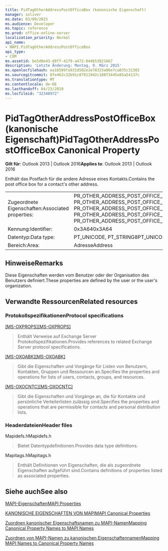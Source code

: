 ```yaml
---
title: PidTagOtherAddressPostOfficeBox (kanonische Eigenschaft)
manager: soliver
ms.date: 03/09/2015
ms.audience: Developer
ms.topic: reference
ms.prod: office-online-server
localization_priority: Normal
api_name:
- MAPI.PidTagOtherAddressPostOfficeBox
api_type:
- COM
ms.assetid: be5d0e43-d8ff-41f9-a472-044b53821667
description: 'Letzte Änderung: Montag, 9. März 2015'
ms.openlocfilehash: ea16589fa931d502e2e78323a06e7ca835c31302
ms.sourcegitcommit: 8fe462c32b91c87911942c188f3445e85a54137c
ms.translationtype: MT
ms.contentlocale: de-DE
ms.lasthandoff: 04/23/2019
ms.locfileid: "32348972"
---
```

# <a name="pidtagotheraddresspostofficebox-canonical-property"></a><span data-ttu-id="e7ba6-103">PidTagOtherAddressPostOfficeBox (kanonische Eigenschaft)</span><span class="sxs-lookup"><span data-stu-id="e7ba6-103">PidTagOtherAddressPostOfficeBox Canonical Property</span></span>

  
  
<span data-ttu-id="e7ba6-104">**Gilt für**: Outlook 2013 | Outlook 2016</span><span class="sxs-lookup"><span data-stu-id="e7ba6-104">**Applies to**: Outlook 2013 | Outlook 2016</span></span> 
  
<span data-ttu-id="e7ba6-105">Enthält das Postfach für die andere Adresse eines Kontakts.</span><span class="sxs-lookup"><span data-stu-id="e7ba6-105">Contains the post office box for a contact's other address.</span></span>
  
|||
|:-----|:-----|
|<span data-ttu-id="e7ba6-106">Zugeordnete Eigenschaften:</span><span class="sxs-lookup"><span data-stu-id="e7ba6-106">Associated properties:</span></span>  <br/> |<span data-ttu-id="e7ba6-107">PR_OTHER_ADDRESS_POST_OFFICE_BOX, PR_OTHER_ADDRESS_POST_OFFICE_BOX_A, PR_OTHER_ADDRESS_POST_OFFICE_BOX_W</span><span class="sxs-lookup"><span data-stu-id="e7ba6-107">PR_OTHER_ADDRESS_POST_OFFICE_BOX, PR_OTHER_ADDRESS_POST_OFFICE_BOX_A, PR_OTHER_ADDRESS_POST_OFFICE_BOX_W</span></span>  <br/> |
|<span data-ttu-id="e7ba6-108">Kennung:</span><span class="sxs-lookup"><span data-stu-id="e7ba6-108">Identifier:</span></span>  <br/> |<span data-ttu-id="e7ba6-109">0x3A64</span><span class="sxs-lookup"><span data-stu-id="e7ba6-109">0x3A64</span></span>  <br/> |
|<span data-ttu-id="e7ba6-110">Datentyp:</span><span class="sxs-lookup"><span data-stu-id="e7ba6-110">Data type:</span></span>  <br/> |<span data-ttu-id="e7ba6-111">PT_UNICODE, PT_STRING8</span><span class="sxs-lookup"><span data-stu-id="e7ba6-111">PT_UNICODE, PT_STRING8</span></span>  <br/> |
|<span data-ttu-id="e7ba6-112">Bereich:</span><span class="sxs-lookup"><span data-stu-id="e7ba6-112">Area:</span></span>  <br/> |<span data-ttu-id="e7ba6-113">Adresse</span><span class="sxs-lookup"><span data-stu-id="e7ba6-113">Address</span></span>  <br/> |
   
## <a name="remarks"></a><span data-ttu-id="e7ba6-114">Hinweise</span><span class="sxs-lookup"><span data-stu-id="e7ba6-114">Remarks</span></span>

<span data-ttu-id="e7ba6-115">Diese Eigenschaften werden vom Benutzer oder der Organisation des Benutzers definiert.</span><span class="sxs-lookup"><span data-stu-id="e7ba6-115">These properties are defined by the user or the user's organization.</span></span>
  
## <a name="related-resources"></a><span data-ttu-id="e7ba6-116">Verwandte Ressourcen</span><span class="sxs-lookup"><span data-stu-id="e7ba6-116">Related resources</span></span>

### <a name="protocol-specifications"></a><span data-ttu-id="e7ba6-117">Protokollspezifikationen</span><span class="sxs-lookup"><span data-stu-id="e7ba6-117">Protocol specifications</span></span>

<span data-ttu-id="e7ba6-118">[[MS-OXPROPS]](https://msdn.microsoft.com/library/f6ab1613-aefe-447d-a49c-18217230b148%28Office.15%29.aspx)</span><span class="sxs-lookup"><span data-stu-id="e7ba6-118">[[MS-OXPROPS]](https://msdn.microsoft.com/library/f6ab1613-aefe-447d-a49c-18217230b148%28Office.15%29.aspx)</span></span>
  
> <span data-ttu-id="e7ba6-119">Enthält Verweise auf Exchange Server Protokollspezifikationen.</span><span class="sxs-lookup"><span data-stu-id="e7ba6-119">Provides references to related Exchange Server protocol specifications.</span></span>
    
<span data-ttu-id="e7ba6-120">[[MS-OXOABK]](https://msdn.microsoft.com/library/f4cf9b4c-9232-4506-9e71-2270de217614%28Office.15%29.aspx)</span><span class="sxs-lookup"><span data-stu-id="e7ba6-120">[[MS-OXOABK]](https://msdn.microsoft.com/library/f4cf9b4c-9232-4506-9e71-2270de217614%28Office.15%29.aspx)</span></span>
  
> <span data-ttu-id="e7ba6-121">Gibt die Eigenschaften und Vorgänge für Listen von Benutzern, Kontakten, Gruppen und Ressourcen an.</span><span class="sxs-lookup"><span data-stu-id="e7ba6-121">Specifies the properties and operations for lists of users, contacts, groups, and resources.</span></span>
    
<span data-ttu-id="e7ba6-122">[[MS-OXOCNTC]](https://msdn.microsoft.com/library/9b636532-9150-4836-9635-9c9b756c9ccf%28Office.15%29.aspx)</span><span class="sxs-lookup"><span data-stu-id="e7ba6-122">[[MS-OXOCNTC]](https://msdn.microsoft.com/library/9b636532-9150-4836-9635-9c9b756c9ccf%28Office.15%29.aspx)</span></span>
  
> <span data-ttu-id="e7ba6-123">Gibt die Eigenschaften und Vorgänge an, die für Kontakte und persönliche Verteilerlisten zulässig sind.</span><span class="sxs-lookup"><span data-stu-id="e7ba6-123">Specifies the properties and operations that are permissible for contacts and personal distribution lists.</span></span>
    
### <a name="header-files"></a><span data-ttu-id="e7ba6-124">Headerdateien</span><span class="sxs-lookup"><span data-stu-id="e7ba6-124">Header files</span></span>

<span data-ttu-id="e7ba6-125">Mapidefs.h</span><span class="sxs-lookup"><span data-stu-id="e7ba6-125">Mapidefs.h</span></span>
  
> <span data-ttu-id="e7ba6-126">Bietet Datentypdefinitionen.</span><span class="sxs-lookup"><span data-stu-id="e7ba6-126">Provides data type definitions.</span></span>
    
<span data-ttu-id="e7ba6-127">Mapitags.h</span><span class="sxs-lookup"><span data-stu-id="e7ba6-127">Mapitags.h</span></span>
  
> <span data-ttu-id="e7ba6-128">Enthält Definitionen von Eigenschaften, die als zugeordnete Eigenschaften aufgeführt sind.</span><span class="sxs-lookup"><span data-stu-id="e7ba6-128">Contains definitions of properties listed as associated properties.</span></span>
    
## <a name="see-also"></a><span data-ttu-id="e7ba6-129">Siehe auch</span><span class="sxs-lookup"><span data-stu-id="e7ba6-129">See also</span></span>



[<span data-ttu-id="e7ba6-130">MAPI-Eigenschaften</span><span class="sxs-lookup"><span data-stu-id="e7ba6-130">MAPI Properties</span></span>](mapi-properties.md)
  
[<span data-ttu-id="e7ba6-131">KANONISCHE EIGENSCHAFTEN VON MAPI</span><span class="sxs-lookup"><span data-stu-id="e7ba6-131">MAPI Canonical Properties</span></span>](mapi-canonical-properties.md)
  
[<span data-ttu-id="e7ba6-132">Zuordnen kanonischer Eigenschaftsnamen zu MAPI-Namen</span><span class="sxs-lookup"><span data-stu-id="e7ba6-132">Mapping Canonical Property Names to MAPI Names</span></span>](mapping-canonical-property-names-to-mapi-names.md)
  
[<span data-ttu-id="e7ba6-133">Zuordnen von MAPI-Namen zu kanonischen Eigenschaftennamen</span><span class="sxs-lookup"><span data-stu-id="e7ba6-133">Mapping MAPI Names to Canonical Property Names</span></span>](mapping-mapi-names-to-canonical-property-names.md)

